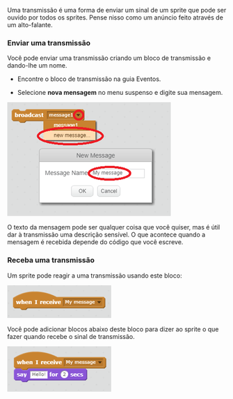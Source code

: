 Uma transmissão é uma forma de enviar um sinal de um sprite que pode ser ouvido por todos os sprites. Pense nisso como um anúncio feito através de um alto-falante.

### Enviar uma transmissão

Você pode enviar uma transmissão criando um bloco de transmissão e dando-lhe um nome.

+ Encontre o bloco de transmissão na guia Eventos.

+ Selecione **nova mensagem** no menu suspenso e digite sua mensagem.

![Crie uma transmissão](images/create-a-broadcast.png)

O texto da mensagem pode ser qualquer coisa que você quiser, mas é útil dar à transmissão uma descrição sensível. O que acontece quando a mensagem é recebida depende do código que você escreve.

### Receba uma transmissão

Um sprite pode reagir a uma transmissão usando este bloco:

![Receba uma transmissão](images/receive-a-broadcast.png)

Você pode adicionar blocos abaixo deste bloco para dizer ao sprite o que fazer quando recebe o sinal de transmissão.

![Receba um exemplo](images/receive-example.png)